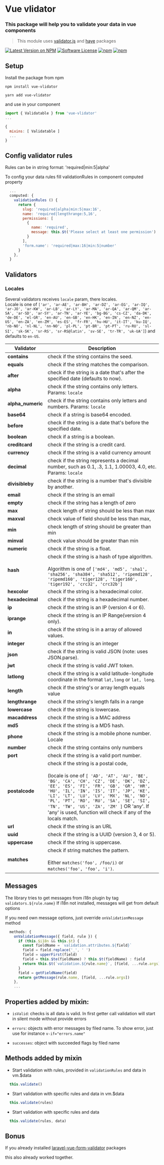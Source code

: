 # Vue vlidator

### This package will help you to validate your data in vue components

> This module uses [validator.js](https://github.com/chriso/validator.js) and [haye](https://github.com/poppinss/haye) packages

[![Latest Version on NPM](https://img.shields.io/npm/v/vue-vlidator.svg?style=flat-square)](https://npmjs.com/package/vue-vlidator)
  [![Software License](https://img.shields.io/badge/license-MIT-brightgreen.svg?style=flat-square)](LICENSE.md)
  [![npm](https://img.shields.io/npm/dt/vue-vlidator.svg?style=flat-square)](https://npmjs.com/package/vue-vlidator)
  [![npm](https://img.shields.io/npm/dm/vue-vlidator.svg?style=flat-square)](https://npmjs.com/package/vue-vlidator)


## Setup

Install the package from npm

```npm
npm install vue-vlidator
```

```yarn
yarn add vue-vlidator
```

and use in your component

```js
import { Validatable } from 'vue-vlidator'
...

{
  mixins: [ Validatable ]
  ...
}
```

## Config validator rules

Rules can be in string format:
'required|min:5|alpha'

To config your data rules fill validationRules in component computed property

```js
  ...
  computed: {
    validationRules () {
      return {
        slug: 'required|alpha|min:5|max:16',
        name: 'required|lengthrange:5,16',
        permissions: [
          {
            name: 'required',
            message: this.$t('Please select at least one permission')
          }
        ],
        'form.name': 'required|max:16|min:5|number'
      }
    },
  }
```

## Validators

### Locales
Several validators receives `locale` param, there locales.<br/>
Locale is one of `['ar', 'ar-AE', 'ar-BH', 'ar-DZ', 'ar-EG', 'ar-IQ', 'ar-JO', 'ar-KW', 'ar-LB', 'ar-LY', 'ar-MA', 'ar-QA', 'ar-QM', 'ar-SA', 'ar-SD', 'ar-SY', 'ar-TN', 'ar-YE', 'bg-BG', 'cs-CZ', 'da-DK', 'de-DE', 'el-GR', 'en-AU', 'en-GB', 'en-HK', 'en-IN', 'en-NZ', 'en-US', 'en-ZA', 'en-ZM', 'es-ES', 'fr-FR', 'hu-HU', 'it-IT', 'ku-IQ', 'nb-NO', 'nl-NL', 'nn-NO', 'pl-PL', 'pt-BR', 'pt-PT', 'ru-RU', 'sl-SI', 'sk-SK', 'sr-RS', 'sr-RS@latin', 'sv-SE', 'tr-TR', 'uk-UA']`) and defaults to `en-US`. 

Validator                   | Description
--------------------------- | --------------------------------------
**contains**                | check if the string contains the seed.
**equals**                  | check if the string matches the comparison.
**after**                   | check if the string is a date that's after the specified date (defaults to now).
**alpha**                   | check if the string contains only letters. Params: `locale`
**alpha_numeric**           | check if the string contains only letters and numbers. Params: `locale`
**base64**                  | check if a string is base64 encoded.
**before**                  | check if the string is a date that's before the specified date.
**boolean**                 | check if a string is a boolean.
**creditcard**              | check if the string is a credit card.
**currency**                | check if the string is a valid currency amount
**decimal**                 | check if the string represents a decimal number, such as 0.1, .3, 1.1, 1.00003, 4.0, etc.<br/> Params: `locale`
**divisibleby**             | check if the string is a number that's divisible by another.
**email**                   | check if the string is an email
**empty**                   | check if the string has a length of zero
**max**                     | check length of string should be less than max
**maxval**                  | check value of field should be less than max,
**min**                     | check length of string should be greater than min
**minval**                  | check value should be greater than min
**numeric**                 | check if the string is a float.
**hash**                    | check if the string is a hash of type algorithm.<br/><br/>Algorithm is one of `['md4', 'md5', 'sha1', 'sha256', 'sha384', 'sha512', 'ripemd128', 'ripemd160', 'tiger128', 'tiger160', 'tiger192', 'crc32', 'crc32b']`
**hexcolor**                | check if the string is a hexadecimal color.
**hexadecimal**             | check if the string is a hexadecimal number.
**ip**                      | check if the string is an IP (version 4 or 6).
**iprange**                 | check if the string is an IP Range(version 4 only).
**in**                      | check if the string is in a array of allowed values.
**integer**                     | check if the string is an integer
**json**                    | check if the string is valid JSON (note: uses JSON.parse).
**jwt**                     | check if the string is valid JWT token.
**latlong**                 | check if the string is a valid latitude-longitude coordinate in the format `lat,long` or `lat, long`.
**length**                  | check if the string's or array length equals value
**lengthrange**          | check if the string's length falls in a range
**lowercase**               | check if the string is lowercase.
**macaddress**              | check if the string is a MAC address
**md5**                     | check if the string is a MD5 hash.
**phone**                   | check if the string is a mobile phone number. Locale
**number**                 | check if the string contains only numbers
**port**                    | check if the string is a valid port number.
**postalcode**              | check if the string is a postal code,<br/><br/>(locale is one of `[ 'AD', 'AT', 'AU', 'BE', 'BG', 'CA', 'CH', 'CZ', 'DE', 'DK', 'DZ', 'EE', 'ES', 'FI', 'FR', 'GB', 'GR', 'HR', 'HU', 'IL', 'IN', 'IS', 'IT', 'JP', 'KE', 'LI', 'LT', 'LU', 'LV', 'MX', 'NL', 'NO', 'PL', 'PT', 'RO', 'RU', 'SA', 'SE', 'SI', 'TN', 'TW', 'US', 'ZA', 'ZM' ]` OR 'any'. If 'any' is used, function will check if any of the locals match.
**url**                     | check if the string is an URL
**uuid**                    | check if the string is a UUID (version 3, 4 or 5).
**uppercase**               | check if the string is uppercase.
**matches**                 | check if string matches the pattern.<br/><br/>Either `matches('foo', /foo/i)` or `matches('foo', 'foo', 'i')`.



## Messages

The library tries to get messages from i18n plugin by tag `validators.${rule.name}`
If i18n not installed, messages will get from default options

If you need own message options, just override `onValidationMessage` method
```js
  methods: {
    onValidationMessage({ field, rule }) {
      if (this.$i18n && this.$t) {
        const fieldName = `validation.attributes.${field}`
        field = field.replace('_', ' ')
        field = upperFirst(field)
        field = this.$te(fieldName) ? this.$t(fieldName) : field
        return this.$t(`validation.${rule.name}`, [field, ...rule.args])
      }
      field = getFieldName(field)
      return getMessage(rule.name, [field, ...rule.args])
    },
    ...
```

## Properties added by mixin:

 - `isValid`: checks is all data is valid. In first getter call validation will start in silent mode without provide errors

 - `errors`: objects with error messages by filed name. To show error, just use for instance `v-if="errors.name"`

 - `successes`: object with succeeded flags by filed name

## Methods added by mixin

- Start validation with rules, provided in `validationRules` and data in vm.$data
```js
  this.validate()
```

- Start validation with specific rules and data in vm.$data
```js
  this.validate(rules)
```

- Start validation with specific rules and data
```js
  this.validate(rules, data)
```

## Bonus

If you already installed [laravel-vue-form-validator](https://www.npmjs.com/package/laravel-vue-form-validator) packages

this also already worked together.
